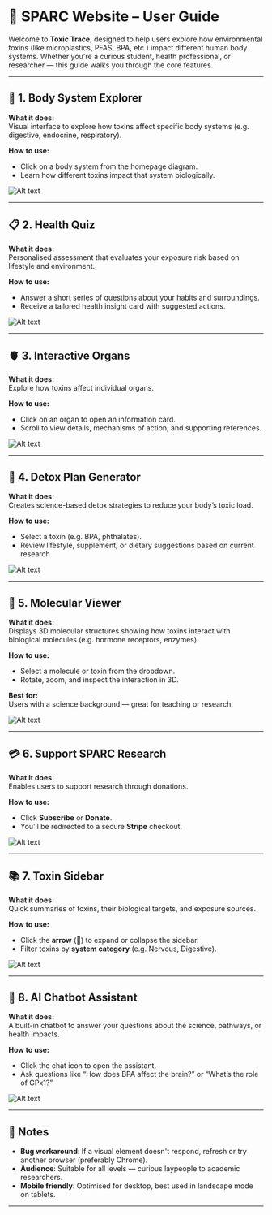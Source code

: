 # 🌿 SPARC Website – User Guide

Welcome to **Toxic Trace**, designed to help users explore how environmental toxins (like microplastics, PFAS, BPA, etc.) impact different human body systems. Whether you're a curious student, health professional, or researcher — this guide walks you through the core features.

---

## 🧠 1. Body System Explorer

**What it does:**  
Visual interface to explore how toxins affect specific body systems (e.g. digestive, endocrine, respiratory).

**How to use:**  
- Click on a body system from the homepage diagram.
- Learn how different toxins impact that system biologically.

![Alt text]()

---

## 📋 2. Health Quiz

**What it does:**  
Personalised assessment that evaluates your exposure risk based on lifestyle and environment.

**How to use:**  
- Answer a short series of questions about your habits and surroundings.
- Receive a tailored health insight card with suggested actions.

![Alt text]()

---

## 🫀 3. Interactive Organs

**What it does:**  
Explore how toxins affect individual organs.

**How to use:**  
- Click on an organ to open an information card.
- Scroll to view details, mechanisms of action, and supporting references.

![Alt text]()

---

## 🍏 4. Detox Plan Generator

**What it does:**  
Creates science-based detox strategies to reduce your body’s toxic load.

**How to use:**  
- Select a toxin (e.g. BPA, phthalates).
- Review lifestyle, supplement, or dietary suggestions based on current research.

![Alt text]()

---

## 🧬 5. Molecular Viewer

**What it does:**  
Displays 3D molecular structures showing how toxins interact with biological molecules (e.g. hormone receptors, enzymes).

**How to use:**  
- Select a molecule or toxin from the dropdown.
- Rotate, zoom, and inspect the interaction in 3D.

**Best for:**  
Users with a science background — great for teaching or research.

![Alt text]()

---

## 💳 6. Support SPARC Research

**What it does:**  
Enables users to support research through donations.

**How to use:**  
- Click **Subscribe** or **Donate**.
- You’ll be redirected to a secure **Stripe** checkout.

![Alt text]()

---

## 📚 7. Toxin Sidebar

**What it does:**  
Quick summaries of toxins, their biological targets, and exposure sources.

**How to use:**  
- Click the **arrow** (🔺) to expand or collapse the sidebar.
- Filter toxins by **system category** (e.g. Nervous, Digestive).

![Alt text]()

---

## 🤖 8. AI Chatbot Assistant

**What it does:**  
A built-in chatbot to answer your questions about the science, pathways, or health impacts.

**How to use:**  
- Click the chat icon to open the assistant.
- Ask questions like “How does BPA affect the brain?” or “What’s the role of GPx1?”

![Alt text]()

---

## 🧾 Notes

- **Bug workaround**: If a visual element doesn't respond, refresh or try another browser (preferably Chrome).
- **Audience**: Suitable for all levels — curious laypeople to academic researchers.
- **Mobile friendly**: Optimised for desktop, best used in landscape mode on tablets.

---
